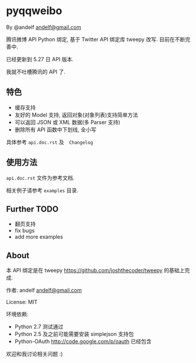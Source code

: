 pyqqweibo
=========

By @andelf <andelf@gmail.com>

腾讯微博 API Python 绑定, 基于 Twitter API 绑定库 tweepy 改写. 目前在不断完善中.

已经更新到 5.27 日 API 版本.

我就不吐槽腾讯的 API 了.

特色
----

* 缓存支持
* 友好的 Model 支持, 返回对象(对象列表)支持简单方法
* 可以返回 JSON 或 XML 数据(多 Parser 支持)
* 删除所有 API 函数中下划线, 全小写

具体参考 `api.doc.rst` 及　`Changelog`

使用方法
--------

`api.doc.rst` 文件为参考文档.

相关例子请参考 `examples` 目录.

Further TODO
------------

* 翻页支持
* fix bugs
* add more examples

About
-----

本 API 绑定是在 tweepy <https://github.com/joshthecoder/tweepy> 的基础上完成.

作者: andelf <andelf@gmail.com>

License: MIT

环境依赖:

* Python 2.7 测试通过
* Python 2.5 及之前可能需要安装 simplejson 支持包
* Python-OAuth <http://code.google.com/p/oauth> 已经包含

欢迎和我讨论相关问题 :)
